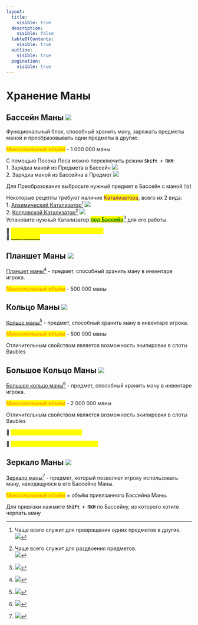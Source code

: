 ```yaml
---
layout:
  title:
    visible: true
  description:
    visible: false
  tableOfContents:
    visible: true
  outline:
    visible: true
  pagination:
    visible: true
---
```


# Хранение Маны

## Бассейн Маны ![](https://media.discordapp.net/attachments/1132756596280262778/1132764294849773701/4c53cc01f5e93ffe.png)

Функциональный блок, способный хранить ману, заряжать предметы маной и преобразовывать одни предметы в другие.

<mark style="color:orange;">**Максимальный объём**</mark> - 1 000 000 маны

С помощью Посоха Леса можно переключить режим **`Shift + ПКМ`**:\
1\. Зарядка маной из Предмета в Бассейн  ![](https://media.discordapp.net/attachments/1125896171848732772/1129154498493952000/-1.png)\
2\. Зарядка маной из Бассейна в Предмет ![](https://media.discordapp.net/attachments/1125896171848732772/1129159295750131822/-1.png)

Для Преобразования выбросьте нужный предмет в Бассейн с маной `[Q]`&#x20;

Некоторые рецепты требуют наличие <mark style="color:purple;">Катализатора</mark>, всего их 2 вида:\
1\. [Алхимический Катализатор](#user-content-fn-1)[^1] ![](https://media.discordapp.net/attachments/1132756596280262778/1133008779487748157/0e15d36fa4644062.png)\
2\. [Колдовской Катализатор](#user-content-fn-2)[^2] ![](https://media.discordapp.net/attachments/1132756596280262778/1133008837734039628/b13860f34d3b4cec.png)\
Установите нужный Катализатор [<mark style="color:green;">**под Бассейн**</mark>](#user-content-fn-3)[^3] для его работы.

:pushpin: <mark style="color:yellow;">**`Бассейны Маны из мода LoliMagically`**</mark> \
:pushpin: [<mark style="color:yellow;">**`Звезда Маны`**</mark>](../interesno-znat/botania.md#zvezda-many)&#x20;

## Планшет Маны ![](https://media.discordapp.net/attachments/1132752657367449731/1133009131096252516/Grid\_Mana\_Tablet.png)

[Планшет маны](#user-content-fn-4)[^4] - предмет, способный хранить ману в инвентаре игрока.

<mark style="color:orange;">**Максимальный объём**</mark> - 500 000 маны

## Кольцо Маны ![](https://media.discordapp.net/attachments/1132752657367449731/1133009458499440670/Grid\_Band\_of\_Mana.png)

[Кольцо маны](#user-content-fn-5)[^5] - предмет, способный хранить ману в инвентаре игрока.

<mark style="color:orange;">**Максимальный объём**</mark> - 500 000 маны

Отличительным свойством является возможность экипировки в слоты Baubles

## Большое Кольцо Маны ![](https://media.discordapp.net/attachments/1132752657367449731/1133009475486355556/Grid\_Greater\_Band\_of\_Mana.png)

[Большое кольцо маны](#user-content-fn-6)[^6] - предмет, способный хранить ману в инвентаре игрока.

<mark style="color:orange;">**Максимальный объём**</mark> - 2 000 000 маны

Отличительным свойством является возможность экипировки в слоты Baubles

:pushpin: <mark style="color:yellow;">**`Кольца маны из мода Alfheim`**</mark>&#x20;

:pushpin: <mark style="color:yellow;">**`Кольца Маны из мода LoliMagically`**</mark>&#x20;

## Зеркало Маны ![](https://media.discordapp.net/attachments/1132752657367449731/1133009819167633458/Grid\_Mana\_Mirror.png)

[Зеркало маны](#user-content-fn-7)[^7] - предмет, который позволяет игроку использовать ману, находящуюся в его Бассейне Маны.

<mark style="color:orange;">**Максимальный объём**</mark> = объём привязанного Бассейна Маны.

Для привязки нажмите **`Shift + ПКМ`** по Бассейну, из которого хотите черпать ману

[^1]: Чаще всего служит для превращения одних предметов в другие.\
    ![](https://media.discordapp.net/attachments/1132752475930251354/1132755280338370650/image.png)

[^2]: Чаще всего служит для раздвоения предметов.\
    ![](https://media.discordapp.net/attachments/1132752475930251354/1132755293961461910/-2.png)

[^3]: &#x20;       ![](https://media.discordapp.net/attachments/1125896171848732772/1129166246022238228/-1.png)

[^4]: ![](https://media.discordapp.net/attachments/1132752475930251354/1132755307584565278/image.png)

[^5]: ![](https://media.discordapp.net/attachments/1132752475930251354/1132755496588279928/-1.png)

[^6]: ![](https://media.discordapp.net/attachments/1132752475930251354/1132755319001468990/-1.png)

[^7]: ![](https://media.discordapp.net/attachments/1132752475930251354/1132755505937404096/image.png)
